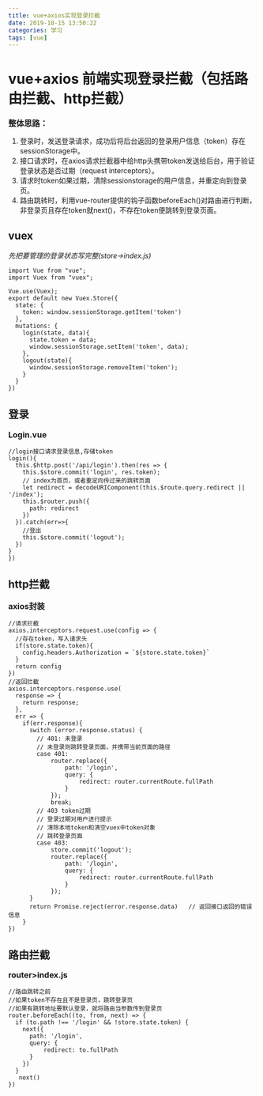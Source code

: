 ```yaml
---
title: vue+axios实现登录拦截
date: 2019-10-15 13:50:22
categories: 学习
tags: [vue]
---
```


# vue+axios 前端实现登录拦截（包括路由拦截、http拦截）

<font size=3>**整体思路：**</font>
1. 登录时，发送登录请求，成功后将后台返回的登录用户信息（token）存在sessionStorage中。
2. 接口请求时，在axios请求拦截器中给http头携带token发送给后台，用于验证登录状态是否过期（request interceptors）。
3. 请求时token如果过期，清除sessionstorage的用户信息，并重定向到登录页。
4. 路由跳转时，利用vue-router提供的钩子函数beforeEach()对路由进行判断，非登录页且存在token就next()，不存在token便跳转到登录页面。

## vuex
*先把要管理的登录状态写完整(store->index.js)*
```
import Vue from "vue";
import Vuex from "vuex";

Vue.use(Vuex);
export default new Vuex.Store({
  state: {
    token: window.sessionStorage.getItem('token')
  },
  mutations: {
    login(state, data){
      state.token = data;
      window.sessionStorage.setItem('token', data);
    },
    logout(state){
      window.sessionStorage.removeItem('token');
    }
  }
})
```

## 登录
<font size=3> **Login.vue** </font>
```
//login接口请求登录信息,存储token
login(){
  this.$http.post('/api/login').then(res => {
    this.$store.commit('login', res.token);
    // index为首页，或者重定向传过来的跳转页面
    let redirect = decodeURIComponent(this.$route.query.redirect || '/index');
    this.$router.push({
      path: redirect
    })
  }).catch(err=>{
    //登出
    this.$store.commit('logout');
  })
}
})
```
## http拦截
<font size=3> **axios封装** </font>
```
//请求拦截
axios.interceptors.request.use(config => {
  //存在token，写入请求头
  if(store.state.token){
    config.headers.Authorization = `${store.state.token}`
  }
  return config
})
//返回拦截
axios.interceptors.response.use(
  response => {
    return response;
  },
  err => {
    if(err.response){
      switch (error.response.status) {
        // 401: 未登录
        // 未登录则跳转登录页面，并携带当前页面的路径
        case 401:
            router.replace({                        
                path: '/login',                        
                query: { 
                    redirect: router.currentRoute.fullPath 
                }
            });
            break;
        // 403 token过期
        // 登录过期对用户进行提示
        // 清除本地token和清空vuex中token对象
        // 跳转登录页面
        case 403:
            store.commit('logout');
            router.replace({                            
                path: '/login',                            
                query: { 
                    redirect: router.currentRoute.fullPath 
                }                        
            });     
      }
      return Promise.reject(error.response.data)   // 返回接口返回的错误信息
    }
})
```
## 路由拦截
<font size=3> **router>index.js** </font>
```
//路由跳转之前
//如果token不存在且不是登录页，跳转登录页
//如果有跳转地址要默认登录，就将路由当参数传到登录页
router.beforeEach((to, from, next) => {
  if (to.path !== '/login' && !store.state.token) {
    next({                            
      path: '/login',                            
      query: { 
          redirect: to.fullPath 
      }                        
    })
  }
   next()
})
```